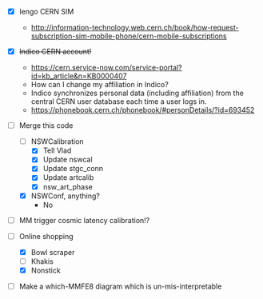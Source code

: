 - [x] Iengo CERN SIM
  - http://information-technology.web.cern.ch/book/how-request-subscription-sim-mobile-phone/cern-mobile-subscriptions
- [x] <del>Indico CERN account!</del>
  - https://cern.service-now.com/service-portal?id=kb_article&n=KB0000407
  - How can I change my affiliation in Indico?
  - Indico synchronizes personal data (including affiliation) from the central CERN user database each time a user logs in.
  - https://phonebook.cern.ch/phonebook/#personDetails/?id=693452
- [ ] Merge this code
  - [ ] NSWCalibration
    - [x] Tell Vlad
    - [x] Update nswcal
    - [x] Update stgc_conn
    - [x] Update artcalib
    - [x] nsw_art_phase
  - [x] NSWConf, anything?
    - No
- [ ] MM trigger cosmic latency calibration!?
- [ ] Online shopping
  - [x] Bowl scraper
  - [ ] Khakis
  - [x] Nonstick
- [ ] Make a which-MMFE8 diagram which is un-mis-interpretable

